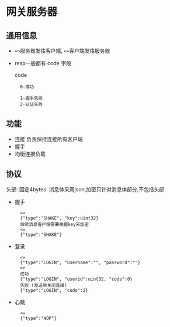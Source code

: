 # 网关服务器

通用信息
--
- `=>`服务器发往客户端, `<=`客户端发往服务器
- resp一般都有 code 字段

	code

		0-成功

		1-握手失败
		2-认证失败

功能
--
- 连接 负责保持连接所有客户端
- 握手
- 均衡连接负载

协议
--
头部: 固定4bytes. 消息体采用json,加密只针对消息体部分,不包括头部

- 握手

		=>
		{"type":"SHAKE", "key":uint32}
		后续消息客户端需要根据key来加密
		<=
		{"type":"SHAKE"}

- 登录

		<=
		{"type":"LOGIN", "username":"", "password":""}
		=>
		成功
		{"type":"LOGIN", "userid":uint32, "code":0}
		失败 (发送后关闭连接)
		{"type":"LOGIN", "code":2}

- 心跳

		<=
		{"type":"NOP"}